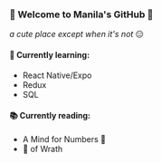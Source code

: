 ### 🙌 Welcome to Manila's GitHub 🙌
_a cute place except when it's not_ 😑

#### 🥗 Currently learning:
- React Native/Expo
- Redux
- SQL

#### 📚 Currently reading:
- A Mind for Numbers 🧮
- 🍇 of Wrath

<!--
**manilabui/manilabui** is a ✨ _special_ ✨ repository because its `README.md` (this file) appears on your GitHub profile.

Here are some ideas to get you started:

- 🔭 I’m currently working on ...
- 🌱 I’m currently learning ...
- 👯 I’m looking to collaborate on ...
- 🤔 I’m looking for help with ...
- 💬 Ask me about ...
- 📫 How to reach me: ...
-->
